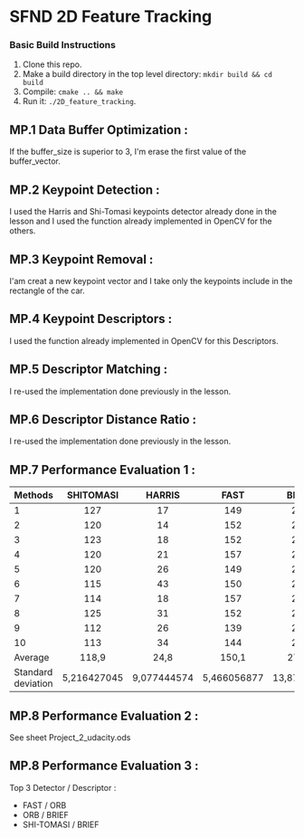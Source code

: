 # SFND 2D Feature Tracking

### Basic Build Instructions

1. Clone this repo.
2. Make a build directory in the top level directory: `mkdir build && cd build`
3. Compile: `cmake .. && make`
4. Run it: `./2D_feature_tracking`.

## MP.1 Data Buffer Optimization :

If the buffer_size is superior to 3, I'm erase the first value of the buffer_vector.

## MP.2 Keypoint Detection :

I used the Harris and Shi-Tomasi keypoints detector already done in the lesson and I used the function already implemented in OpenCV for the others.

## MP.3 Keypoint Removal :

I'am creat a new keypoint vector and I take only the keypoints include in the rectangle of the car.

## MP.4 Keypoint Descriptors :

I used the function already implemented in OpenCV for this Descriptors.

## MP.5 Descriptor Matching :

I re-used the implementation done previously in the lesson.

## MP.6 Descriptor Distance Ratio :

I re-used the implementation done previously in the lesson.

## MP.7 Performance Evaluation 1 :
				
|Methods |	SHITOMASI |	HARRIS |	FAST |	BRISK |	ORB |	AKAZE |	SIFT |
| - |:-: |:-:|:-:|:-:|:-:|:-:|:-: |
| 1 |	127 |	17 |	149 |	254 |	91 |	162 |	137 | 
|2	|120	|14	|152	|274	|102	|157	|131|
|3	|123	|18	|152	|276	|106	|159	|121|
|4	|120	|21	|157	|275	|113	|154	|136|
|5	|120	|26	|149	|293	|109	|162	|134|
|6	|115	|43	|150	|275	|124	|163	|139|
|7	|114	|18	|157	|289	|129	|173	|136|
|8	|125	|31	|152	|268	|127	|175	|147|
|9	|112	|26	|139	|260	|124	|175	|156|
|10	|113	|34	|144	|250	|125	|175	|135|
|Average	|118,9	|24,8	|150,1	|271,4	|115	|165,5	|137,2|
|Standard deviation	|5,216427045	|9,077444574	|5,466056877	|13,8740365	|12,77149604	|8,195527235	|9,25922963|

## MP.8 Performance Evaluation 2 :

See sheet Project_2_udacity.ods

## MP.8 Performance Evaluation 3 :

Top 3 Detector / Descriptor :
- FAST / ORB
- ORB / BRIEF
- SHI-TOMASI / BRIEF
